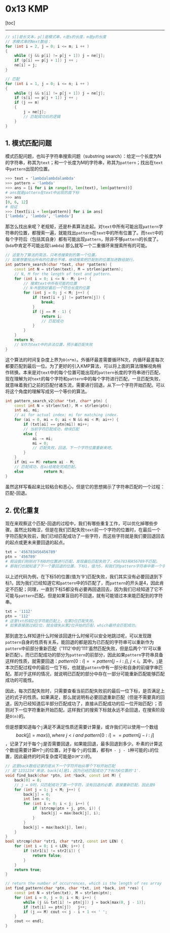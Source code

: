 # 0x13 KMP

[toc]

---

```cpp
// s[]是长文本，p[]是模式串，n是s的长度，m是p的长度
// 求模式串的Next数组：
for (int i = 2, j = 0; i <= m; i ++ )
{
    while (j && p[i] != p[j + 1]) j = ne[j];
    if (p[i] == p[j + 1]) j ++ ;
    ne[i] = j;
}

// 匹配
for (int i = 1, j = 0; i <= n; i ++ )
{
    while (j && s[i] != p[j + 1]) j = ne[j];
    if (s[i] == p[j + 1]) j ++ ;
    if (j == m)
    {
        j = ne[j];
        // 匹配成功后的逻辑
    }
}
```

## 1. 模式匹配问题

模式匹配问题，也叫子字符串搜索问题（substring search）：给定一个长度为N的字符串，称其为`text`；和一个长度为M的字符串，称其为`pattern`；找出在`text`中`pattern`出现的位置。

```python
>>> text = 'lambdalambdalambda'
>>> pattern = 'lambda'
>>> ans = [i for i in range(0, len(text), len(pattern))]
# ans就是pattern在text中出现的首下标
>>> ans
[0, 6, 12]
# 验证
>>> [text[i:i + len(pattern)] for i in ans]
['lambda', 'lambda', 'lambda']
```

那怎么找出来呢？老规矩，还是朴素算法走起。对`text`中所有可能出现`pattern`字符串的位置，都搜索一遍，就能找出`pattern`在`text`中的所有位置了。而`text`中的每个字符后（包括其自身）都有可能出现`pattern`，除非不够`pattern`的长度了。(`bda`中肯定不可能出现`lambda`) 那么就写一个二重循环来搜索所有的可能。

```cpp
// 这里为了算法的简洁，只考虑搜索到的第一个位置。
// 如果想要找出所有的位置也不难，继续搜索把匹配到的位置加进数组就行。
int pattern_search(char *text, char *pattern) {
	const int N = strlen(text), M = strlen(pattern);
    // N, M for the length of text and pattern.
    for (int i = 0; i <= N - M; i++) {
        // 搜索text中所有可能的位置
        // N-M是刚好最后一个符合长度的位置
        for (int j = 0; j < M; j++) {
            if (text[i + j] != pattern[j]) {
                break;
            }
            if (j == M - 1) {
                return i;
                // 匹配成功
            }
        }
    }
    return N;
    // N作为text中的非法位置，预示着匹配失败
}
```

这个算法的时间复杂度上界为`O(n*m)`。外循环最差需要循环N次，内循环最差每次都要匹配到最后一位。为了更好的引入KMP算法，可以将上面的算法理解视角稍作转换。本来是对`text`中的每个位置可能出现的`pattern`长度的字符串进行匹配，现在理解为对`text`的每个字符和`pattern`中的每个字符进行匹配，一旦匹配失败，就意味着我们之前的匹配付诸东流，需要进行回退，从下一个字符开始匹配。可以将这个角度的理解写成另一个等价的算法。

```cpp
int pattern_search_v2(char *txt, char* ptn) {
    const int N = strlen(txt), M = strlen(ptn);
    int ai, mi;
    // ai for actual index; mi for matching index.
	for (ai = 0, mi = 0; ai < N && mi < M; ai++) {
        if (txt[ai] == ptn[mi]) mi++;
        // 当前字符匹配成功，继续匹配
        else {
            ai -= mi;
            mi = 0;
            // 匹配失败，回退。下一个字符位置重新来吧。
        }
    }
    if（mi == M) return ai - M;
    // 匹配成功，在ai结尾处完成匹配。
    else 		 return N;
}
```

虽然这样写看起来比较粘合和恶心，但是它的思想揭示了字符串匹配的一个过程：匹配-回退。

## 2. 优化重复

现在来观察这个匹配-回退的过程中，我们有哪些重复工作，可以优化掉哪些步骤。虽然比较晦涩，但是在我们匹配失败`text`前一个字符的位置时，在最后一个字符匹配失败前，我们已经匹配成功了一些字符，而这些字符就是我们要回退回去的起点或更未来要回退的起点。

```python
txt = '456783456456789'
ptn = '456789'
# 假设我们刚刚对下标0的位置进行匹配，发现最后匹配失败了，456783和456789不匹配。
# 那我们也就知道了下一个要回退的位置，下标1，值为5，和我们的pattern字符串中第一个字符不匹配
```

以上述代码为例，在下标5的位置(值为'9')匹配失败，我们其实没有必要回退到下标1，因为我们已经知道它和`pattern`中的5匹配了，而`pattern`的开头是4，因此肯定不匹配；同理，一直到下标5都没有必要再回退回去，因为我们已经知道了它不可能与`pattern`匹配。但是如果盲目的不回退，就有可能错过本来能匹配到的字符串。

```python
txt = '1112'
ptn = '112'
# 这里txt的前2位字符能匹配上，在第3位匹配失败。
# 如果直接跳过前2位，就会错失从第2位开始的匹配，which最终会匹配成功。
```

那到底怎么样知道什么时候该回退什么时候可以安全地跳过呢，可以发现跟`pattern`自身的性质有关系，能回退的都是因为已匹配的字符串可以重新作为`pattern`中前部分重新匹配（'1112'中的'111'虽然匹配失败，但是后两个'11'可以重新匹配）。而已匹配成功的部分为`pattern`的前部分，因此如果`pattern`字符串具备这样的性质，就需要回退：$pattern[0:i] == pattern[j-i:j],\ j <i$。其中，`j`是本次匹配过程中的最后一位下标，也就是`pattern`中有一部分和自身的前缀字串匹配。那对于这样的情况，就说明已匹配的部分中存在一部分可能重新匹配能够匹配成功的可能性。

因此，每次匹配失败时，只需要查看当前匹配失败前的最后一位下标，是否满足上述的式子的性质。如果满足，那么就说明有必要回退重新匹配（但是不需要真的回退，因为已经知道后半部分匹配成功了，直接从匹配成功的后一位开始匹配）；否则对下一位字符重新开始匹配。这样我们的搜索下标就永远不会回退，在搜索阶段是`O(n)`的。

但是想要知道每个`j`满足不满足性质还需要计算量，或许我们可以使用一个数组$$back[j] = max(i), where\ j<i\ and \ pattern[0:i]==pattern[j-i:j]$$，记录了对于每个`j`是否需要回退，如果能回退，最多回退到多少。朴素的计算这个数组需要计算`M`个`j`的位置，对于每个`j`的位置，都有`M - j - 1`种可能的`i`的位置，因此最终的时间复杂度可能是`O(M^2)`的。

```cpp
// 这里back数组记录的是从下一个字符开始从哪个下标开始匹配
// 就'1231234'来说，back[4]是1，因为已经匹配成功了下标为0位置的'1'.
void find_back(char *ptn, int *back, const int M) {
    back[0] = 0;
    // j = 0时，只匹配成功了第一个字符，没有回退的必要，直接重新匹配，因此是0
    for (int j = 1; j < M; j++) {
        back[j] = 0;
        int len = 0;
        for (int i = 0; i < j; i++) {
            if (strcmp(ptn + j, ptn, i)) {
                back[j] = max(back[j], i);
            }
        }
        back[j] = max(back[j], len);
    }
}
bool strcmp(char *str1, char *str2, const int LEN) {
    for (int i = 0; i < LEN; i++) {
        if (str1[i] != str2[i]) {
            return false;
        }
    }
    return true;
}

// return the number of occurrences, which is the length of res array
int find_pattern(char *ptn, char *txt, int *back, int *res) {
    const int N = strlen(txt), M = strlen(ptn);
    for (int i = 0, j = 0; i < N; i++) {
        while (j && txt[i] != ptn[j]) j = back[max(0, j - 1)];
        if (txt[i] == ptn[j])	j++;
        if (j == M)	cout << j - i + 1 << ' ';
    }
    cout << endl;
}
```

